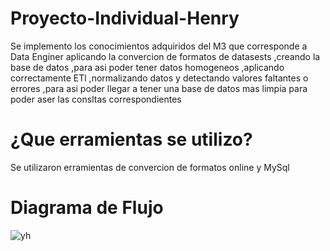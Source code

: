 # Proyecto-Individual-Henry
Se  implemento los conocimientos adquiridos del M3 que corresponde a Data Enginer aplicando la convercion de formatos de datasests ,creando la base de datos ,para asi poder tener datos homogeneos ,aplicando correctamente ETl ,normalizando datos y detectando valores faltantes o errores ,para asi poder llegar a tener una base de datos mas limpia para poder aser las consltas correspondientes 

# ¿Que erramientas se utilizo?
Se utilizaron erramientas de convercion de formatos online y MySql

# Diagrama de Flujo
![yh](https://user-images.githubusercontent.com/105652968/198363335-114261fd-0327-4eea-ad5d-93a2ade11ce7.png)
